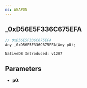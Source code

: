 ```yaml
---
ns: WEAPON
---
```

## _0xD56E5F336C675EFA

```c
// 0xD56E5F336C675EFA
Any _0xD56E5F336C675EFA(Any p0);
```

```
NativeDB Introduced: v1207
```

## Parameters
* **p0**:
